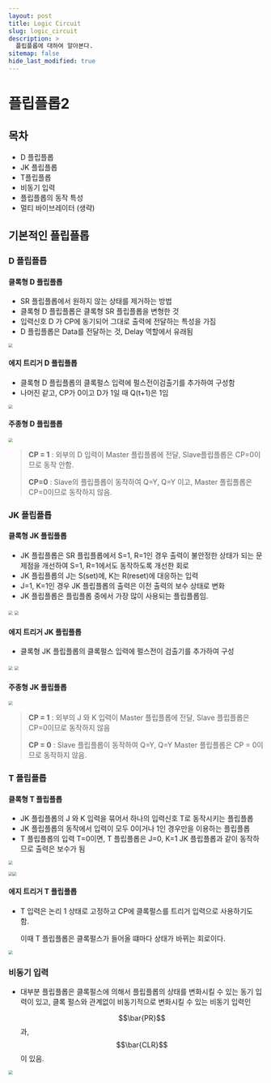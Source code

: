 ```yaml
---
layout: post
title: Logic Circuit
slug: logic_circuit
description: >
  플립플롭에 대하여 알아본다.
sitemap: false
hide_last_modified: true
---
```


# 플립플롭2



##  목차

* D 플립플롭
* JK 플립플롭
* T플립플롭
* 비동기 입력
* 플립플롭의 동작 특성
* 멀티 바이브레이터 (생략)



## 기본적인 플립플롭



### D 플립플롭



#### 클록형 D 플립플롭

* SR 플립플롭에서 원하지 않는 상태를 제거하는 방법
* 클록형 D 플립플롭은 클록형 SR 플립플롭을 변형한 것
* 입력신호 D 가 CP에 동기되어 그대로 출력에 전달하는 특성을 가짐
* D 플립플롭은 Data를 전달하는 것, Delay 역할에서 유래됨

<img src="../img/flipflop1-8.JPG" style="zoom:50%;" />



#### 에지 트리거 D 플립플롭

* 클록형 D 플립플롭의 클록펄스 입력에 펄스전이검출기를 추가하여 구성함
* 나머진 같고, CP가 0이고 D가 1일 때 Q(t+1)은 1임

<img src="../img/flipflop1-9.JPG" style="zoom:50%;" />



#### 주종형 D 플립플롭

<img src="../img/flipflop1-10.JPG" style="zoom:50%;" />

> **CP = 1** : 외부의 D 입력이 Master 플립플롭에 전달, Slave플립플롭은 CP=0이므로 동작 안함.
>
> **CP=0** : Slave의 플립플롭이 동작하여 Q=Y, Q=Y 이고, Master 플립플롭은 CP=0이므로 동작하지 않음.







### JK 플립플롭



#### 클록형 JK 플립플롭

* JK 플립플롭은 SR 플립플롭에서 S=1, R=1인 경우 출력이 불안정한 상태가 되는 문제점을 개선하여
  S=1, R=1에서도 동작하도록 개선한 회로
* JK 플립플롭의 J는 S(set)에, K는 R(reset)에 대응하는 입력
* J=1, K=1인 경우 JK 플립플롭의 출력은 이전 출력의 보수 상태로 변화
* JK 플립플롭은 플립플롭 중에서 가장 많이 사용되는 플립플롭임.

<img src="../img/flipflop1-11.JPG" style="zoom:50%;" />

<img src="../img/flipflop1-12.JPG" style="zoom:50%;" />



#### 에지 트리거 JK 플립플롭

* 클록형 JK 플립플롭의 클록펄스 입력에 펄스전이 검출기를 추가하여 구성

<img src="../img/flipflop1-13.JPG" style="zoom:50%;" />

<img src="../img/flipflop1-14.JPG" style="zoom:50%;" />



#### 주종형 JK 플립플롭

<img src="../img/flipflop1-15.JPG" style="zoom:50%;" />

> **CP = 1** : 외부의 J 와 K 입력이 Master 플립플롭에 전달, Slave 플립플롭은 CP=0이므로 동작하지 않음
>
>
> **CP = 0** : Slave 플립플롭이 동작하여 Q=Y, Q=Y
> Master 플립플롭은 CP = 0이므로 동작하지 않음.



### T 플립플롭



#### 클록형 T 플립플롭

* JK 플립플롭의 J 와 K 입력을 묶어서 하나의 입력신호 T로 동작시키는 플립플롭
* JK 플립플롭의 동작에서 입력이 모두 0이거나 1인 경우만을 이용하는 플립플롭
* T 플립플롭의 입력 T=0이면, T 플립플롭은 J=0, K=1 JK 플립플롭과 같이 동작하므로 출력은 보수가 됨

<img src="../img/flipflop1-16.JPG" style="zoom:50%;" />

<img src="../img/flipflop1-17.JPG" style="zoom:50%;" /><img src="../img/flipflop1-18.JPG" style="zoom:50%;" />



#### 에지 트리거 T 플립플롭

* T 입력은 논리 1 상태로 고정하고 CP에 클록펄스를 트리거 입력으로 사용하기도 함.

  이때 T 플립플롭은 클록펄스가 들어올 떄마다 상태가 바뀌는 회로이다.

<img src="../img/flipflop1-19.JPG" style="zoom:50%;" />



### 비동기 입력

* 대부분 플립플롭은 클록펄스에 의해서 플립플롭의 상태를 변화시킬 수 있는 동기 입력이 있고, 클록 펄스와 관계없이 비동기적으로 변화시킬 수 있는 비동기 입력인

  $$\bar{PR}$$과, $$\bar{CLR}$$이 있음.

<img src="../img/flipflop1-20.JPG" style="zoom:50%;" />


